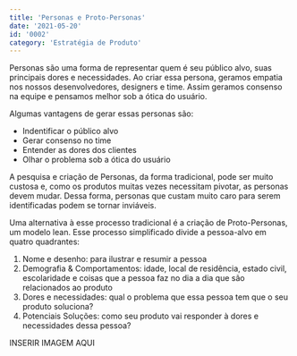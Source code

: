 ```yaml
---
title: 'Personas e Proto-Personas'
date: '2021-05-20'
id: '0002'
category: 'Estratégia de Produto'
---
```


Personas são uma forma de representar quem é seu público alvo, suas principais dores e necessidades. Ao criar essa persona, geramos empatia nos nossos desenvolvedores, designers e time. Assim geramos consenso na equipe e pensamos melhor sob a ótica do usuário.

Algumas vantagens de gerar essas personas são:
- Indentificar o público alvo
- Gerar consenso no time
- Entender as dores dos clientes
- Olhar o problema sob a ótica do usuário

A pesquisa e criação de Personas, da forma tradicional, pode ser muito custosa e, como os produtos muitas vezes necessitam pivotar, as personas devem mudar. Dessa forma, personas que custam muito caro para serem identificadas podem se tornar inviáveis.

Uma alternativa à esse processo tradicional é a criação de Proto-Personas, um modelo lean. Esse processo simplificado divide a pessoa-alvo em quatro quadrantes:
1. Nome e desenho: para ilustrar e resumir a pessoa
2. Demografia & Comportamentos: idade, local de residência, estado civil, escolaridade e coisas que a pessoa faz no dia a dia que são relacionados ao produto
3. Dores e necessidades: qual o problema que essa pessoa tem que o seu produto soluciona?
4. Potenciais Soluções: como seu produto vai responder à dores e necessidades dessa pessoa?

INSERIR IMAGEM AQUI

